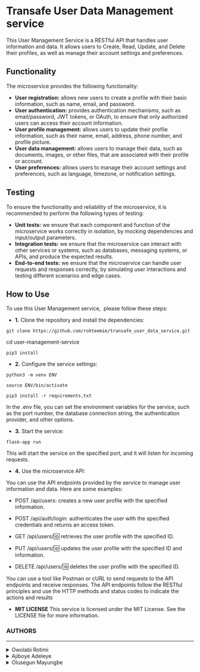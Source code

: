 # Transafe User Data Management service
This User Management Service is a RESTful API that handles user information and data.
It allows users to Create, Read, Update, and Delete their profiles, as well as manage their account settings and preferences.

## Functionality
The microservice provides the following functionality:
- **User registration:** allows new users to create a profile with their basic information, such as name, email, and password.
- **User authentication:** provides authentication mechanisms, such as email/password, JWT tokens, or OAuth, to ensure that only authorized users can access their account information.
- **User profile management:** allows users to update their profile information, such as their name, email, address, phone number, and profile picture.
- **User data management:** allows users to manage their data, such as documents, images, or other files, that are associated with their profile or account.
- **User preferences:** allows users to manage their account settings and preferences, such as language, timezone, or notification settings.

## Testing
To ensure the functionality and reliability of the microservice, it is recommended to perform the following types of testing:
- **Unit tests:** we ensure that each component and function of the microservice works correctly in isolation, by mocking dependencies and input/output parameters.
- **Integration tests:** we ensure that the microservice can interact with other services or systems, such as databases, messaging systems, or APIs, and produce the expected results.
- **End-to-end tests:** we ensure that the microservice can handle user requests and responses correctly, by simulating user interactions and testing different scenarios and edge cases.

## How to Use
To use this User Management service,  please follow these steps:

- **1.** Clone the repository and install the dependencies:

`git clone https://github.com/rohteemie/transafe_user_data_service.git`

cd user-management-service

`pip3 install`


- **2.** Configure the service settings:

`python3 -m venv ENV`

`source ENV/bin/activate`

`pip3 install -r requirements.txt`

In the .env file, you can set the environment variables for the service, such as the port number, the database connection string, the authentication provider, and other options.


- **3.** Start the service:

`flask-app run`

This will start the service on the specified port, and it will listen for incoming requests.

- **4.** Use the microservice API:

You can use the API endpoints provided by the service to manage user information and data. Here are some examples:

- POST /api/users: creates a new user profile with the specified information.

- POST /api/auth/login: authenticates the user with the specified credentials and returns an access token.

- GET /api/users/:id: retrieves the user profile with the specified ID.

- PUT /api/users/:id: updates the user profile with the specified ID and information.

- DELETE /api/users/:id: deletes the user profile with the specified ID.

You can use a tool like Postman or cURL to send requests to the API endpoints and receive responses. The API endpoints follow the RESTful principles and use the HTTP methods and status codes to indicate the actions and results

- **MIT LICENSE**
This service is licensed under the MIT License. See the LICENSE file for more information.

### AUTHORS
---
<details>
	<summary>Owolabi Rotimi</summary>
	<ul>
	<li><a href="https://www.github.com/rohteemie">GitHub</a></li>
	<li><a href="https://www.linkedin.com/in/rohteemie">LinkedIn</a></li>
	<li><a href="https://www.twitter.com/rohteemie">Twitter</a></li>
	<li><a href="mailto:iamrotimiowolabi@gmail.com">Email</a></l>
	</ul>
</details>
<details>
        <summary>Ajiboye Adeleye</summary>
        <ul>
        <li><a href="https://www.github.com/Adeleye080">GitHub</a></li>
        <li><a href="https://www.linkedin.com/in/ajiboye-adeleye-b561a7211">LinkedIn</a></li>
        <li><a href="https://www.twitter.com/AdeleyeAjiboye">Twitter</a></li>
        <li><a href="mailto:ajiboyeadeleye080@gmail.com">Email</a></l>
        </ul>
</details>
<details>
        <summary>Olusegun Mayungbe</summary>
        <ul>
        <li><a href="https://www.github.com/Oluadepe">GitHub</a></li>
        <li><a href="https://www.linkedin.com/in/">LinkedIn</a></li>
        <li><a href="https://www.twitter.com/">Twitter</a></li>
        <li><a href="mailto:">Email</a></l>
        </ul>
</details>

